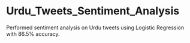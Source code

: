 # Urdu_Tweets_Sentiment_Analysis
Performed sentiment analysis on Urdu tweets using Logistic Regression with 86.5% accuracy.
